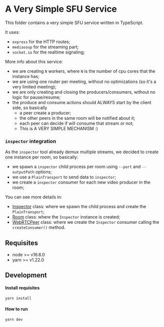 # A Very Simple SFU Service

This folder contains a very simple SFU service written in TypeScript.

It uses:
  * `express` for the HTTP routes;
  * `mediasoup` for the streaming part;
  * `socket.io` for the realtime signaling;


More info about this service:
- we are creating `N` workers, where `N` is the number of cpu cores that the instance has;
- we are using one router per meeting, without no optimizations (so it's a very limited meeting);
- we are only creating and closing the producers/consumers, without no logic for pause/resume;
- the produce and consume actions should ALWAYS start by the client side, so basically
  - a peer create a producer;
  - the other peers in the same room will be notified about it;
  - each peer can decide if will consume that stream or not;
  - This is A VERY SIMPLE MECHANISM :)

### `inspector` integration

As the `inspector` tool already demux multiple streams, we decided to create one instance per room, so basically:
- we spawn a `inspector` child process per room using `--port` and `--outputPath` options;
- we use a `PlainTransport` to send data to `inspector`;
- we create a `inspector` consumer for each new video producer in the room;

You can see more details in:
* [Inspector](src/mediaserver/inspector.ts) class: where we spawn the child process and create the `PlainTransport`;
* [Room](src/mediaserver/room.ts) class: where the `Inspector` instance is created;
* [WebRTCPeer](src/mediaserver/webrtc-peer.ts) class: where we create the `Inspector` consumer calling the `createConsumer()` method.


## Requisites

* node >= v16.6.0
* yarn >= v1.22.0

## Development

#### Install requisites

```shell
yarn install
```

#### How to run

```shell
yarn dev
```
